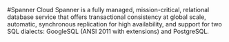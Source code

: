 #Spanner
Cloud Spanner is a fully managed, mission-critical, relational database service that offers transactional consistency at global scale, automatic, synchronous replication
for high availability, and support for two SQL dialects: GoogleSQL (ANSI 2011 with extensions) and PostgreSQL.


